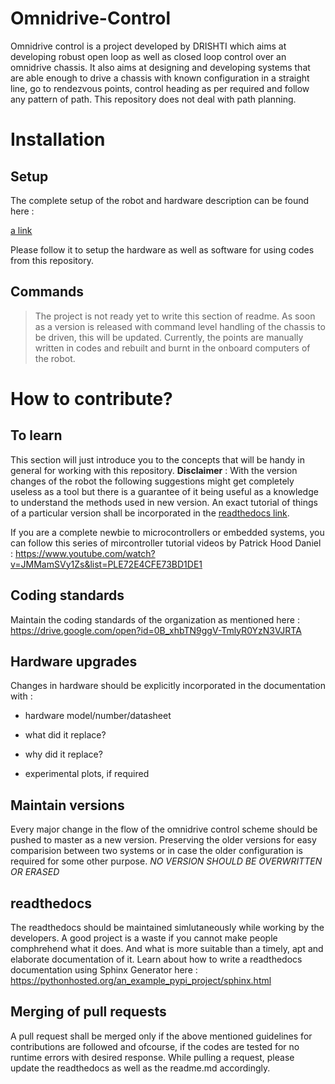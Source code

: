 # Omnidrive-Control

Omnidrive control is a project developed by DRISHTI which aims at developing robust open loop as well as closed loop control over an omnidrive chassis. It also aims at designing and developing systems that are able enough to drive a chassis with known configuration in a straight line, go to rendezvous points, control heading as per required and follow any pattern of path. This repository does not deal with path planning.


# Installation

## Setup

The complete setup of the robot and hardware description can be found here : 

[a link](https://omnidrivecontrol.readthedocs.io)

Please follow it to setup the hardware as well as software for using codes from this repository.

## Commands
> The project is not ready yet to write this section of readme. As soon as a version is released with command level handling of the chassis to be driven, this will be updated. Currently, the points are manually written in codes and rebuilt and burnt in the onboard computers of the robot.


# How to contribute?

## To learn

This section will just introduce you to the concepts that will be handy in general for working with this repository. 
**Disclaimer** : With the version changes of the robot the following suggestions might get completely useless as a tool but there is a guarantee of it being useful as a knowledge to understand the methods used in new version. An exact tutorial of things of a particular version shall be incorporated in the [readthedocs link](#setup).


If you are a complete newbie to microcontrollers or embedded systems, you can follow this series of mircontroller tutorial videos by Patrick Hood Daniel : https://www.youtube.com/watch?v=JMMamSVy1Zs&list=PLE72E4CFE73BD1DE1




## Coding standards

Maintain the coding standards of the organization as mentioned here :
https://drive.google.com/open?id=0B_xhbTN9ggV-TmlyR0YzN3VJRTA



## Hardware upgrades
Changes in hardware should be explicitly incorporated in the documentation with :

* hardware model/number/datasheet

* what did it replace?

* why did it replace?

* experimental plots, if required



## Maintain versions

Every major change in the flow of the omnidrive control scheme should be pushed to master as a new version. Preserving the older versions for easy comparision between two systems or in case the older configuration is required for some other purpose. *NO VERSION SHOULD BE OVERWRITTEN OR ERASED*



## readthedocs
The readthedocs should be maintained simlutaneously while working by the developers. A good project is a waste if you cannot make people comphrehend what it does. And what is more suitable than  a timely, apt and elaborate documentation of it. Learn about how to write a readthedocs documentation using Sphinx Generator here :
https://pythonhosted.org/an_example_pypi_project/sphinx.html



## Merging of pull requests
A pull request shall be merged only if the above mentioned guidelines for contributions are followed and ofcourse, if the codes are tested for no runtime errors with desired response. While pulling a request, please update the readthedocs as well as the readme.md accordingly.
